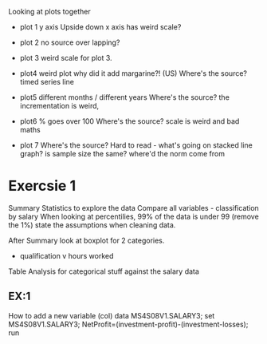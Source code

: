 Looking at plots together
- plot 1
y axis Upside down
x axis has weird scale?

- plot 2
no source
over lapping?

- plot 3
weird scale for plot 3.

- plot4
weird plot
why did it add margarine?! (US)
Where's the source?
timed series line

- plot5
different months / different years
Where's the source?
the incrementation is weird, 

- plot6
% goes over 100
Where's the source?
scale is weird and bad maths

- plot 7
Where's the source?
Hard to read - what's going on
stacked line graph?
is sample size the same?
where'd the norm come from

# Exercsie 1
Summary Statistics to explore the data
Compare all variables - classification by salary
When looking at percentilies, 99% of the data is under 99 (remove the 1%)
state the assumptions when cleaning data.

After Summary look at boxplot for 2 categories.

- qualification v hours worked

Table Analysis for categorical stuff
against the salary data
## EX:1

How to add a new variable (col)
data MS4S08V1.SALARY3;
    set MS4S08V1.SALARY3;
    NetProfit=(investment-profit)-(investment-losses);
run


